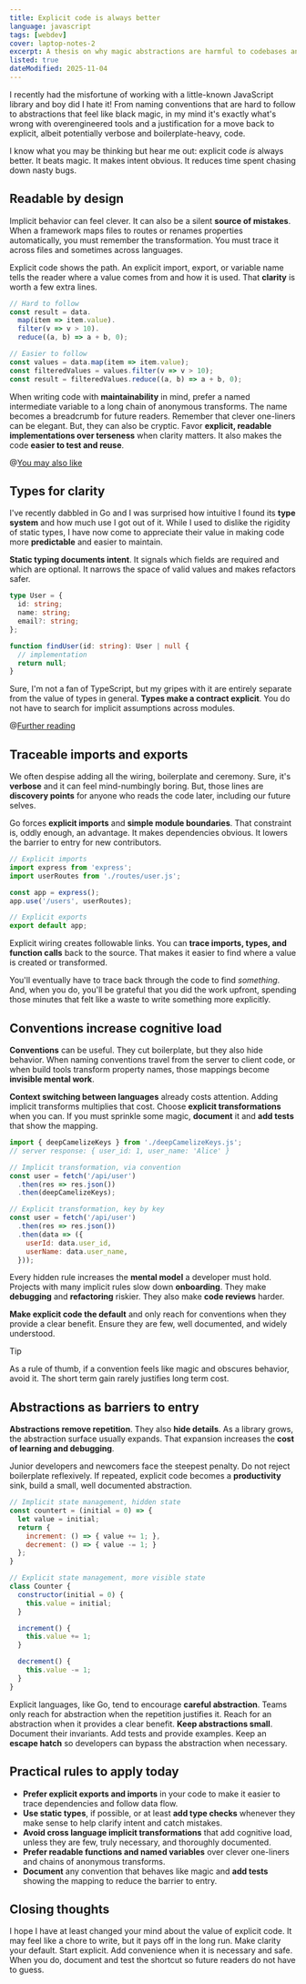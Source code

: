 ```yaml
---
title: Explicit code is always better
language: javascript
tags: [webdev]
cover: laptop-notes-2
excerpt: A thesis on why magic abstractions are harmful to codebases and teams.
listed: true
dateModified: 2025-11-04
---
```


I recently had the misfortune of working with a little-known JavaScript library and boy did I hate it! From naming conventions that are hard to follow to abstractions that feel like black magic, in my mind it's exactly what's wrong with overengineered tools and a justification for a move back to explicit, albeit potentially verbose and boilerplate-heavy, code.

I know what you may be thinking but hear me out: explicit code _is_ always better. It beats magic. It makes intent obvious. It reduces time spent chasing down nasty bugs.

## Readable by design

Implicit behavior can feel clever. It can also be a silent **source of mistakes**. When a framework maps files to routes or renames properties automatically, you must remember the transformation. You must trace it across files and sometimes across languages.

Explicit code shows the path. An explicit import, export, or variable name tells the reader where a value comes from and how it is used. That **clarity** is worth a few extra lines.

```js
// Hard to follow
const result = data.
  map(item => item.value).
  filter(v => v > 10).
  reduce((a, b) => a + b, 0);

// Easier to follow
const values = data.map(item => item.value);
const filteredValues = values.filter(v => v > 10);
const result = filteredValues.reduce((a, b) => a + b, 0);
```

When writing code with **maintainability** in mind, prefer a named intermediate variable to a long chain of anonymous transforms. The name becomes a breadcrumb for future readers. Remember that clever one-liners can be elegant. But, they can also be cryptic. Favor **explicit, readable implementations over terseness** when clarity matters. It also makes the code **easier to test and reuse**.

@[You may also like](/js/functional-programming)

## Types for clarity

I've recently dabbled in Go and I was surprised how intuitive I found its **type system** and how much use I got out of it. While I used to dislike the rigidity of static types, I have now come to appreciate their value in making code more **predictable** and easier to maintain.

**Static typing documents intent**. It signals which fields are required and which are optional. It narrows the space of valid values and makes refactors safer.

```ts
type User = {
  id: string;
  name: string;
  email?: string;
};

function findUser(id: string): User | null {
  // implementation
  return null;
}
```

Sure, I'm not a fan of TypeScript, but my gripes with it are entirely separate from the value of types in general. **Types make a contract explicit**. You do not have to search for implicit assumptions across modules.

@[Further reading](/js/s/complete-guide-to-js-type-checking)

## Traceable imports and exports

We often despise adding all the wiring, boilerplate and ceremony. Sure, it's **verbose** and it can feel mind-numbingly boring. But, those lines are **discovery points** for anyone who reads the code later, including our future selves.

Go forces **explicit imports** and **simple module boundaries**. That constraint is, oddly enough, an advantage. It makes dependencies obvious. It lowers the barrier to entry for new contributors.

```js
// Explicit imports
import express from 'express';
import userRoutes from './routes/user.js';

const app = express();
app.use('/users', userRoutes);

// Explicit exports
export default app;
```

Explicit wiring creates followable links. You can **trace imports, types, and function calls** back to the source. That makes it easier to find where a value is created or transformed.

You'll eventually have to trace back through the code to find _something_. And, when you do, you'll be grateful that you did the work upfront, spending those minutes that felt like a waste to write something more explicitly.

## Conventions increase cognitive load

**Conventions** can be useful. They cut boilerplate, but they also hide behavior. When naming conventions travel from the server to client code, or when build tools transform property names, those mappings become **invisible mental work**.

**Context switching between languages** already costs attention. Adding implicit transforms multiplies that cost. Choose **explicit transformations** when you can. If you must sprinkle some magic, **document** it and **add tests** that show the mapping.

```js
import { deepCamelizeKeys } from './deepCamelizeKeys.js';
// server response: { user_id: 1, user_name: 'Alice' }

// Implicit transformation, via convention
const user = fetch('/api/user')
  .then(res => res.json())
  .then(deepCamelizeKeys);

// Explicit transformation, key by key
const user = fetch('/api/user')
  .then(res => res.json())
  .then(data => ({
    userId: data.user_id,
    userName: data.user_name,
  }));
```

Every hidden rule increases the **mental model** a developer must hold. Projects with many implicit rules slow down **onboarding**. They make **debugging** and **refactoring** riskier. They also make **code reviews** harder.

**Make explicit code the default** and only reach for conventions when they provide a clear benefit. Ensure they are few, well documented, and widely understood.

> [!TIP]
>
> As a rule of thumb, if a convention feels like magic and obscures behavior, avoid it. The short term gain rarely justifies long term cost.

## Abstractions as barriers to entry

**Abstractions remove repetition**. They also **hide details**. As a library grows, the abstraction surface usually expands. That expansion increases the **cost of learning and debugging**.

Junior developers and newcomers face the steepest penalty. Do not reject boilerplate reflexively. If repeated, explicit code becomes a **productivity** sink, build a small, well documented abstraction.

```js
// Implicit state management, hidden state
const countert = (initial = 0) => {
  let value = initial;
  return {
    increment: () => { value += 1; },
    decrement: () => { value -= 1; }
  };
}

// Explicit state management, more visible state
class Counter {
  constructor(initial = 0) {
    this.value = initial;
  }

  increment() {
    this.value += 1;
  }

  decrement() {
    this.value -= 1;
  }
}
```

Explicit languages, like Go, tend to encourage **careful abstraction**. Teams only reach for abstraction when the repetition justifies it. Reach for an abstraction when it provides a clear benefit. **Keep abstractions small**. Document their invariants. Add tests and provide examples. Keep an **escape hatch** so developers can bypass the abstraction when necessary.

## Practical rules to apply today

- **Prefer explicit exports and imports** in your code to make it easier to trace dependencies and follow data flow.
- **Use static types**, if possible, or at least **add type checks** whenever they make sense to help clarify intent and catch mistakes.
- **Avoid cross language implicit transformations** that add cognitive load, unless they are few, truly necessary, and thoroughly documented.
- **Prefer readable functions and named variables** over clever one-liners and chains of anonymous transforms.
- **Document** any convention that behaves like magic and **add tests** showing the mapping to reduce the barrier to entry.

## Closing thoughts

I hope I have at least changed your mind about the value of explicit code. It may feel like a chore to write, but it pays off in the long run. Make clarity your default. Start explicit. Add convenience when it is necessary and safe. When you do, document and test the shortcut so future readers do not have to guess.


